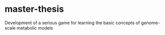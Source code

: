 # master-thesis
Development of a serious game for learning the basic concepts of genome-scale metabolic models
